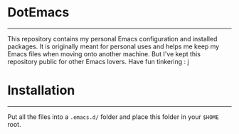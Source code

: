 # DotEmacs
---

This repository contains my personal Emacs configuration and installed packages. It is originally meant for personal uses and helps me keep my Emacs files when moving onto another machine. But I've kept this repository public for other Emacs lovers. Have fun tinkering : j

# Installation
---

Put all the files into a `.emacs.d/` folder and place this folder in your `$HOME` root.